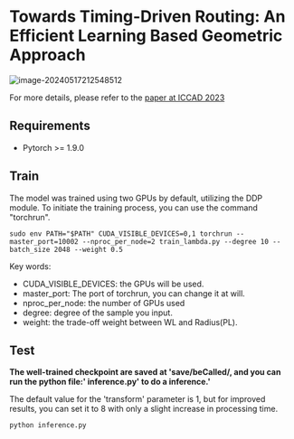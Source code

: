# Towards Timing-Driven Routing: An Efficient Learning Based Geometric Approach

![image-20240517212548512](https://img2023.cnblogs.com/blog/2505287/202405/2505287-20240517212549832-241558537.png)

For more details, please refer to the [paper at ICCAD 2023](https://mrsun0.github.io/gwsun.github.io/files/Routing_Wirelength_Timing.pdf)
## Requirements

- Pytorch >= 1.9.0
## **Train**

The model was trained using two GPUs by default, utilizing the DDP module. To initiate the training process, you can use the command "torchrun".

```shell
sudo env PATH="$PATH" CUDA_VISIBLE_DEVICES=0,1 torchrun --master_port=10002 --nproc_per_node=2 train_lambda.py --degree 10 --batch_size 2048 --weight 0.5
```

Key words:

- CUDA_VISIBLE_DEVICES: the GPUs will be used.
- master_port: The port of torchrun,  you can change it at will.
- nproc_per_node: the number of GPUs used
- degree: degree of the sample you input.
- weight: the trade-off weight between WL and Radius(PL).

## **Test**

**The well-trained checkpoint are saved at 'save/beCalled/, and you can run the python file:' inference.py' to do a inference.'**

The default value for the 'transform' parameter is 1, but for improved results, you can set it to 8 with only a slight increase in processing time.

```shell
python inference.py
```

